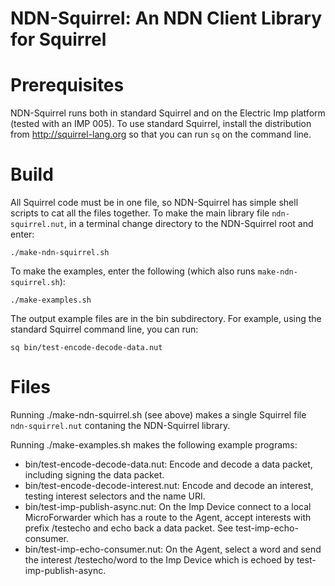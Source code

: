 NDN-Squirrel: An NDN Client Library for Squirrel
================================================

Prerequisites
=============

NDN-Squirrel runs both in standard Squirrel and on the Electric Imp platform
(tested with an IMP 005). To use standard Squirrel, install the distribution
from http://squirrel-lang.org so that you can run `sq` on the command line.

Build
=====

All Squirrel code must be in one file, so NDN-Squirrel has simple shell scripts
to cat all the files together. To make the main library file `ndn-squirrel.nut`,
in a terminal change directory to the NDN-Squirrel root and enter:

    ./make-ndn-squirrel.sh

To make the examples, enter the following (which also runs `make-ndn-squirrel.sh`):

    ./make-examples.sh

The output example files are in the bin subdirectory. For example, using the
standard Squirrel command line, you can run:

    sq bin/test-encode-decode-data.nut

Files
=====

Running ./make-ndn-squirrel.sh (see above) makes a single Squirrel file
`ndn-squirrel.nut` contaning the NDN-Squirrel library.

Running ./make-examples.sh makes the following example programs:

* bin/test-encode-decode-data.nut: Encode and decode a data packet, including signing the data packet.
* bin/test-encode-decode-interest.nut: Encode and decode an interest, testing interest selectors and the name URI.
* bin/test-imp-publish-async.nut: On the Imp Device connect to a local MicroForwarder which has a route to the Agent, accept interests with prefix /testecho and echo back a data packet. See test-imp-echo-consumer.
* bin/test-imp-echo-consumer.nut: On the Agent, select a word and send the interest /testecho/word to the Imp Device which is echoed by test-imp-publish-async.
